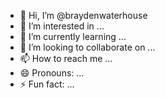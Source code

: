 - 👋 Hi, I’m @braydenwaterhouse
- 👀 I’m interested in ...
- 🌱 I’m currently learning ...
- 💞️ I’m looking to collaborate on ...
- 📫 How to reach me ...
- 😄 Pronouns: ...
- ⚡ Fun fact: ...

<!---
braydenwaterhouse/braydenwaterhouse is a ✨ special ✨ repository because its `README.md` (this file) appears on your GitHub profile.
You can click the Preview link to take a look at your changes.
--->
